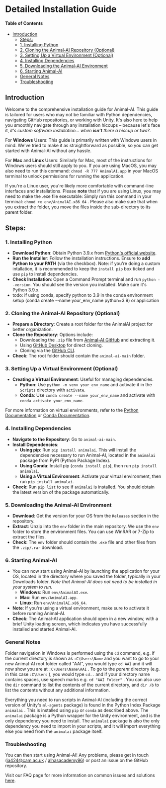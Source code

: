 # Detailed Installation Guide

#### Table of Contents

* [Introduction](#introduction)
  + [Steps:](#steps)
  + [1. Installing Python](#1-installing-python)
  + [2. Cloning the Animal-AI Repository (Optional)](#2-cloning-the-animal-ai-repository-optional)
  + [3. Setting Up a Virtual Environment (Optional)](#3-setting-up-a-virtual-environment-optional)
  + [4. Installing Dependencies](#4-installing-dependencies)
  + [5. Downloading the Animal-AI Environment](#5-downloading-the-animal-ai-environment)
  + [6. Starting Animal-AI](#6-starting-animal-ai)
  + [General Notes](#general-notes)
  + [Troubleshooting](#troubleshooting)

## Introduction

Welcome to the comprehensive installation guide for Animal-AI. This guide is tailored for users who may not be familiar with Python dependencies, navigating GitHub repositories, or working with Unity. It's also here to help you smoothly navigate through any installation hiccups – because let's face it, *it's custom software installation... when **isn't** there a hiccup or two?*.

For **Windows** Users:
This guide is primarily written with Windows users in mind. We've tried to make it as straightforward as possible, so you can get started with Animal-AI without any hassle.

For **Mac** and **Linux** Users:
Similarly for Mac, most of the instructions for Windows users should still apply to you. If you are using MacOS, you may also need to run this command: `chmod -R 777 AnimalAI.app` in your MacOS terminal to unlock permissions for running the application.

If you're a Linux user, you're likely more comfortable with command-line interfaces and installations. Please **note** that if you are using Linux, you may need to make the .exe file executable: Simply run this command in your terminal: `chmod +x env/AnimalAI.x86_64` . Please also make sure that when you extract the folder, you move the files inside the sub-directory to its parent folder.

## Steps:

### 1. Installing Python
* **Download Python**: Obtain Python 3.9.x from [Python's official website](https://www.python.org/downloads/).
* **Run the Installer**: Follow the installation instructions. Ensure to **add Python to your PATH** (via the checkbox). Note: if you're doing a custom intallation, it is recommended to keep the `install pip` box ticked and use `pip` to install dependencies. 
* **Check Installation**: Open a Command Prompt terminal and run `python --version`. You should see the version you installed. Make sure it's Python 3.9.x.
* todo: if using conda, specify python to 3.9 in the conda environment setup (conda create --name your_env_name python=3.9) or application 

### 2. Cloning the Animal-AI Repository (Optional)

* **Prepare a Directory**: Create a root folder for the AnimalAI project for better organization.
* **Clone the Repository**: Options include:
  + Downloading the `.zip` file from [Animal-AI GitHub](https://github.com/Kinds-of-Intelligence-CFI/animal-ai) and extracting it.
  + Using [GitHub Desktop](https://desktop.github.com/) for direct cloning.
  + Cloning via the [GitHub CLI](https://docs.github.com/en/github-cli/github-cli/about-github-cli).
* **Check**: The root folder should contain the `animal-ai-main` folder.

### 3. Setting Up a Virtual Environment (Optional)

* **Creating a Virtual Environment**: Useful for managing dependencies.
  + **Python**: Use `python -m venv your_env_name` and activate it in the `Scripts` directory with `activate`.
  + **Conda**: Use `conda create --name your_env_name` and activate with `conda activate your_env_name`.

For more information on virtual environments, refer to the [Python Documentation](https://docs.python.org/3/tutorial/venv.html) or [Conda Documentation](https://docs.conda.io/projects/conda/en/latest/user-guide/tasks/manage-environments.html).

### 4. Installing Dependencies

* **Navigate to the Repository**: Go to `animal-ai-main`.
* **Install Dependencies**: 
  + **Using pip**: Run `pip install animalai`. This will install the dependencies necessary to run Animal-AI, located in the `animalai` package from PyPI (Python Package Index).
  + **Using Conda**: Install pip (`conda install pip`), then run `pip install animalai`.
  + **Using a Virtual Environment**: Activate your virtual environment, then run `pip install animalai`.
* **Check**: Run `pip list` to see if `animalai` is installed. You should obtain the latest version of the package automatically.

### 5. Downloading the Animal-AI Environment

* **Download**: Get the version for your OS from the `Releases` section in the repository.
* **Extract**: Unzip into the `env` folder in the main repository. We use the `env` folder to store the environment files. You can use WinRAR or 7-Zip to extract the files.
* **Check**: The `env` folder should contain the `.exe` file and other files from the `.zip/.rar` download.

### 6. Starting Animal-AI

* You can now start using Animal-AI by launching the application for your OS, located in the directory where you saved the folder, typically in your Downloads folder. _Note that Animal-AI does not need to be installed in your system to run._
  + **Windows**: Run `env/AnimalAI.exe`.
  + **Mac**: Run `env/AnimalAI.app`.
  + **Linux**: Run `env/AnimalAI.x86_64`.
* **Note**: If you're using a virtual environment, make sure to activate it before running Animal-AI.
* **Check**: The Animal-AI application should open in a new window, with a brief Unity loading screen, which indicates you have successfully installed and started Animal-AI.

### General Notes

Folder navigation in Windows is performed using the `cd` command, e.g. if the current directory is shown as `:C\Users\Name` and you want to go to your new Animal-AI root folder called "AAI", you would type `cd AAI` and it will now show you are at `:C\Users\Name\AAI` . To go to the *parent* directory (e.g. in this case `:C\Users` ), you would type `cd..` and if your directory name contains spaces, use speech marks e.g. `cd "AAI Folder"` . You can also use the `dir` command to list the contents of the current directory, and `dir /b` to list the contents without any additional information.

Everything you need to run scripts in Animal-AI (including the correct version of Unity's `ml-agents` package) is found in the Python Index Package `animalai` . This is installed using `pip` or `conda` as described above. The `animalai` package is a Python wrapper for the Unity environment, and is the only dependency you need to install. The `animalai` package is also the only dependency you need to import in your scripts, and it will import everything else you need from the `animalai` package itself.

### Troubleshooting

You can then start using Animal-AI! Any problems, please get in touch (ia424@cam.ac.uk / [alhasacademy96](https://github.com/alhasacademy96/)) or post an issue on the GitHub repository.

Visit our FAQ page for more information on common issues and solutions [here](/docs/FAQ.md).

